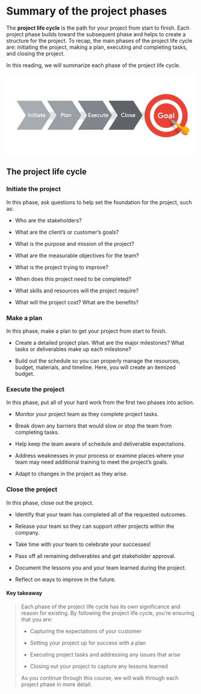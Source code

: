 # Summary of the project phases
The **project life cycle** is the path for your project from start to finish. Each project phase builds toward the subsequent phase and helps to create a structure for the project. To recap, the main phases of the project life cycle are: initiating the project, making a plan, executing and completing tasks, and closing the project. 

In this reading, we will summarize each phase of the project life cycle. 

![From left to right, this graphic shows each phase of the project management lifecycle as arrows, pointing to a target (goal).](/Foundations%20of%20Project%20Management/img/from-left-to-right-this-graphic-shows-each-phase-of-the-project-management-lifecycle-as-arrows-pointing-to-a-target-goal.png)

## The project life cycle

### Initiate the project
In this phase, ask questions to help set the foundation for the project, such as:

- Who are the stakeholders?

- What are the client’s or customer’s goals?

- What is the purpose and mission of the project?

- What are the measurable objectives for the team?

- What is the project trying to improve? 

- When does this project need to be completed? 

- What skills and resources will the project require? 

- What will the project cost? What are the benefits?

### Make a plan
In this phase, make a plan to get your project from start to finish. 

- Create a detailed project plan. What are the major milestones? What tasks or deliverables make up each milestone?  

- Build out the schedule so you can properly manage the resources, budget, materials, and timeline. Here, you will create an itemized budget.

### Execute the project
In this phase, put all of your hard work from the first two phases into action. 

- Monitor your project team as they complete project tasks. 

- Break down any barriers that would slow or stop the team from completing tasks. 

- Help keep the team aware of schedule and deliverable expectations.

- Address weaknesses in your process or examine places where your team may need additional training to meet the project’s goals.

- Adapt to changes in the project as they arise.

### Close the project
In this phase, close out the project.

- Identify that your team has completed all of the requested outcomes. 

- Release your team so they can support other projects within the company.

- Take time with your team to celebrate your successes! 

- Pass off all remaining deliverables and get stakeholder approval.

- Document the lessons you and your team learned during the project.

- Reflect on ways to improve in the future.

#### Key takeaway
> Each phase of the project life cycle has its own significance and reason for existing. By following the project life cycle, you’re ensuring that you are: 
>
> - Capturing the expectations of your customer
>
> - Setting your project up for success with a plan
>
> - Executing project tasks and addressing any issues that arise 
>
> - Closing out your project to capture any lessons learned 
>
> As you continue through this course, we will walk through each project phase in more detail.